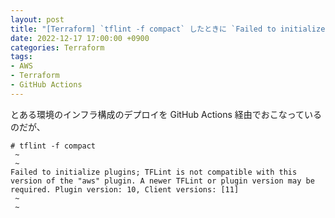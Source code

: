 ```yaml
---
layout: post
title: "[Terraform] `tflint -f compact` したときに `Failed to initialize plugins ~~~` が発生"
date: 2022-12-17 17:00:00 +0900
categories: Terraform
tags:
- AWS
- Terraform
- GitHub Actions
---
```



とある環境のインフラ構成のデプロイを GitHub Actions 経由でおこなっているのだが、


```
# tflint -f compact
 ~
 ~
Failed to initialize plugins; TFLint is not compatible with this version of the "aws" plugin. A newer TFLint or plugin version may be required. Plugin version: 10, Client versions: [11]
 ~
 ~
```

